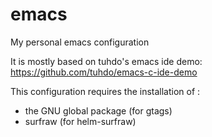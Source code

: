 # emacs
My personal emacs configuration

It is mostly based on tuhdo's emacs ide demo: https://github.com/tuhdo/emacs-c-ide-demo

This configuration requires the installation of :
 - the GNU global package (for gtags)
 - surfraw (for helm-surfraw)
